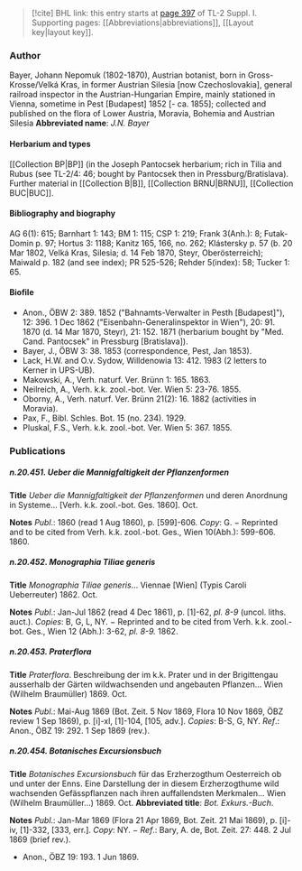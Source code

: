 > [!cite] BHL link: this entry starts at [page 397](https://www.biodiversitylibrary.org/page/33265124) of TL-2 Suppl. I.
> Supporting pages: [[Abbreviations|abbreviations]], [[Layout key|layout key]].

### Author

Bayer, Johann Nepomuk (1802-1870), Austrian botanist, born in Gross-Krosse/Velká Kras, in former Austrian Silesia \[now Czechoslovakia\], general railroad inspector in the Austrian-Hungarian Empire, mainly stationed in Vienna, sometime in Pest \[Budapest\] 1852 \[- ca. 1855\]; collected and published on the flora of Lower Austria, Moravia, Bohemia and Austrian Silesia 
**Abbreviated name**: *J.N. Bayer*

#### Herbarium and types

[[Collection BP|BP]] (in the Joseph Pantocsek herbarium; rich in Tilia and Rubus (see TL-2/4: 46; bought by Pantocsek then in Pressburg/Bratislava). Further material in [[Collection B|B]], [[Collection BRNU|BRNU]], [[Collection BUC|BUC]].

#### Bibliography and biography

AG 6(1): 615; Barnhart 1: 143; BM 1: 115; CSP 1: 219; Frank 3(Anh.): 8; Futak-Domin p. 97; Hortus 3: 1188; Kanitz 165, 166, no. 262; Klástersky p. 57 (b. 20 Mar 1802, Velká Kras, Silesia; d. 14 Feb 1870, Steyr, Oberösterreich); Maiwald p. 182 (and see index); PR 525-526; Rehder 5(index): 58; Tucker 1: 65.

#### Biofile

- Anon., ÖBW 2: 389. 1852 ("Bahnamts-Verwalter in Pesth \[Budapest\]"), 12: 396. 1 Dec 1862 ("Eisenbahn-Generalinspektor in Wien"), 20: 91. 1870 (d. 14 Mar 1870, Steyr), 21: 152. 1871 (herbarium bought by "Med. Cand. Pantocsek" in Pressburg \[Bratislava\]).
- Bayer, J., ÖBW 3: 38. 1853 (correspondence, Pest, Jan 1853).
- Lack, H.W. and O.v. Sydow, Willdenowia 13: 412. 1983 (2 letters to Kerner in UPS-UB).
- Makowski, A., Verh. naturf. Ver. Brünn 1: 165. 1863.
- Neilreich, A., Verh. k.k. zool.-bot. Ver. Wien 5: 23-76. 1855.
- Oborny, A., Verh. naturf. Ver. Brünn 21(2): 16. 1882 (activities in Moravia).
- Pax, F., Bibl. Schles. Bot. 15 (no. 234). 1929.
- Pluskal, F.S., Verh. k.k. zool.-bot. Ver. Wien 5: 367. 1855.

### Publications

##### n.20.451. Ueber die Mannigfaltigkeit der Pflanzenformen

**Title**
*Ueber die Mannigfaltigkeit der Pflanzenformen* und deren Anordnung in Systeme... \[Verh. k.k. zool.-bot. Ges. 1860\]. Oct.

**Notes**
*Publ*.: 1860 (read 1 Aug 1860), p. \[599\]-606. *Copy*: G. − Reprinted and to be cited from Verh. k.k. zool.-bot. Ges., Wien 10(Abh.): 599-606. 1860.

##### n.20.452. Monographia Tiliae generis

**Title**
*Monographia Tiliae generis*... Viennae \[Wien\] (Typis Caroli Ueberreuter) 1862. Oct.

**Notes**
*Publ*.: Jan-Jul 1862 (read 4 Dec 1861), p. \[1\]-62, *pl. 8-9* (uncol. liths. auct.). *Copies*: B, G, L, NY. − Reprinted and to be cited from Verh. k.k. zool.-bot. Ges., Wien 12 (Abh.): 3-62, *pl. 8-9.* 1862.

##### n.20.453. Praterflora

**Title**
*Praterflora*. Beschreibung der im k.k. Prater und in der Brigittengau ausserhalb der Gärten wildwachsenden und angebauten Pflanzen... Wien (Wilhelm Braumüller) 1869. Oct.

**Notes**
*Publ*.: Mai-Aug 1869 (Bot. Zeit. 5 Nov 1869, Flora 10 Nov 1869, ÖBZ review 1 Sep 1869), p. \[i\]-xl, \[1\]-104, \[105, adv.\]. *Copies*: B-S, G, NY.
*Ref*.: Anon., ÖBZ 19: 292. 1 Sep 1869 (rev.).

##### n.20.454. Botanisches Excursionsbuch

**Title**
*Botanisches Excursionsbuch* für das Erzherzogthum Oesterreich ob und unter der Enns. Eine Darstellung der in diesem Erzherzogthume wild wachsenden Gefässpflanzen nach ihren auffallendsten Merkmalen... Wien (Wilhelm Braumüller...) 1869. Oct.
**Abbreviated title**: *Bot. Exkurs.-Buch*.

**Notes**
*Publ*.: Jan-Mar 1869 (Flora 21 Apr 1869, Bot. Zeit. 21 Mai 1869), p. \[i\]-iv, \[1\]-332, \[333, err.\]. *Copy*: NY. −
*Ref*.: Bary, A. de, Bot. Zeit. 27: 448. 2 Jul 1869 (brief rev.).
- Anon., ÖBZ 19: 193. 1 Jun 1869.

